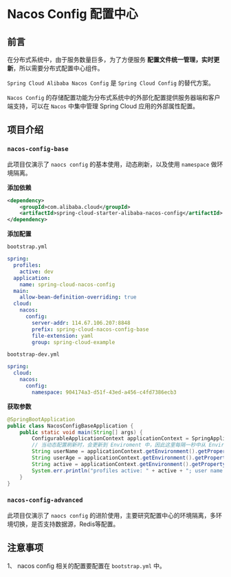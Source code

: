 # Nacos Config 配置中心

## 前言

在分布式系统中，由于服务数量巨多，为了方便服务 **配置文件统一管理，实时更新**，所以需要分布式配置中心组件。

`Spring Cloud Alibaba Nacos Config` 是 `Spring Cloud Config` 的替代方案。

`Nacos Config` 的存储配置功能为分布式系统中的外部化配置提供服务器端和客户端支持，可以在 `Nacos` 中集中管理 Spring Cloud 应用的外部属性配置。

## 项目介绍

### `nacos-config-base`

此项目仅演示了 `naocs config` 的基本使用，动态刷新，以及使用 `namespace` 做环境隔离。

**添加依赖**

```xml
<dependency>
    <groupId>com.alibaba.cloud</groupId>
    <artifactId>spring-cloud-starter-alibaba-nacos-config</artifactId>
</dependency>
```

**添加配置**

`bootstrap.yml`

```yaml
spring:
  profiles:
    active: dev
  application:
    name: spring-cloud-nacos-config
  main:
    allow-bean-definition-overriding: true
  cloud:
    nacos:
      config:
        server-addr: 114.67.106.207:8848
        prefix: spring-cloud-nacos-config-base
        file-extension: yaml
        group: spring-cloud-example
```

`bootstrap-dev.yml`

```yaml
spring:
  cloud:
    nacos:
      config:
        namespace: 904174a3-d51f-43ed-a456-c4fd7386ecb3
```

**获取参数**

```java
@SpringBootApplication
public class NacosConfigBaseApplication {
    public static void main(String[] args) {
        ConfigurableApplicationContext applicationContext = SpringApplication.run(NacosConfigBaseApplication.class, args);
        // 当动态配置刷新时，会更新到 Enviroment 中，因此这里每隔一秒中从 Enviroment 中获取配置
        String userName = applicationContext.getEnvironment().getProperty("user.name");
        String userAge = applicationContext.getEnvironment().getProperty("user.age");
        String active = applicationContext.getEnvironment().getProperty("profiles.active");
        System.err.println("profiles active: " + active + "; user name :" + userName + "; user age: " + userAge);
    }
}
```

### `nacos-config-advanced`

此项目仅演示了 `naocs config` 的进阶使用，主要研究配置中心的环境隔离，多环境切换，是否支持数据源，Redis等配置。



## 注意事项

1、 nacos config 相关的配置要配置在 `bootstrap.yml` 中。
